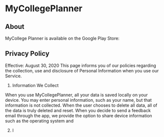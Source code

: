 # MyCollegePlanner
## About
MyCollege Planner is available on the Google Play Store:

## Privacy Policy
Effective: August 30, 2020
This page informs you of our policies regarding the collection, use and disclosure of Personal Information when you use our Service.
1. Information We Collect

When you use MyCollegePlanner, all your data is saved locally on your device. You may enter personal information, such as your name, but that information is not collected. When the user chooses to delete all data, all of the data is truly deleted and reset. When you decide to send a feedback email through the app, we provide the option to share device information such as the operating system and 

2. I
